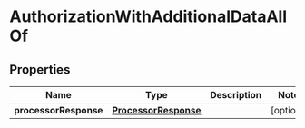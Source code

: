 

# AuthorizationWithAdditionalDataAllOf


## Properties

| Name | Type | Description | Notes |
|------------ | ------------- | ------------- | -------------|
|**processorResponse** | [**ProcessorResponse**](ProcessorResponse.md) |  |  [optional] |




